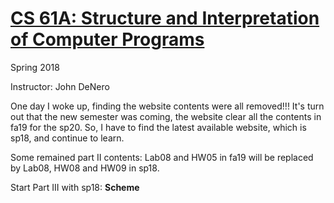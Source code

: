 # [CS 61A: Structure and Interpretation of Computer Programs](https://inst.eecs.berkeley.edu/~cs61a/sp18/)

Spring 2018

Instructor: John DeNero

One day I woke up, finding the website contents were all removed!!! It's turn out that the new semester was coming, the website clear all the contents in fa19 for the sp20. So, I have to find the latest available website, which is sp18, and continue to learn.

Some remained part II contents: Lab08 and HW05 in fa19 will be replaced by Lab08, HW08 and HW09 in sp18.

Start Part III with sp18: **Scheme**

